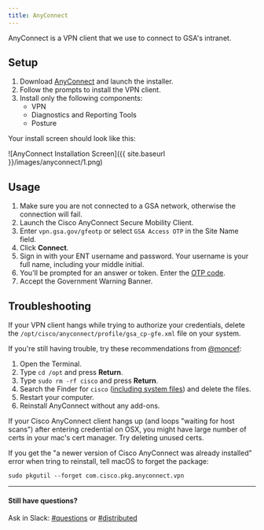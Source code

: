 ```yaml
---
title: AnyConnect
---
```


AnyConnect is a VPN client that we use to connect to GSA's intranet.

## Setup

1. Download [AnyConnect](https://drive.google.com/open?id=0B4CdALyekcYXOWNaeVRSZy05TXM) and launch the installer.
2. Follow the prompts to install the VPN client.
3. Install only the following components: 
      * VPN
      * Diagnostics and Reporting Tools
      * Posture

Your install screen should look like this:

![AnyConnect Installation Screen]({{ site.baseurl }}/images/anyconnect/1.png)

## Usage

1. Make sure you are not connected to a GSA network, otherwise the connection will fail.
2. Launch the Cisco AnyConnect Secure Mobility Client.
3. Enter `vpn.gsa.gov/gfeotp` or select `GSA Access OTP` in the Site Name field.
4. Click **Connect**.
5. Sign in with your ENT username and password. Your username is your full name, including your middle initial.
6. You'll be prompted for an answer or token. Enter the [OTP code](/distributed#otp).
7. Accept the Government Warning Banner. 

## Troubleshooting

If your VPN client hangs while trying to authorize your credentials, delete the `/opt/cisco/anyconnect/profile/gsa_cp-gfe.xml` file on your system.

If you're still having trouble, try these recommendations from [@moncef](https://gsa-tts.slack.com/team/moncef):

1. Open the Terminal.
2. Type `cd /opt` and press **Return**.
3. Type `sudo rm -rf cisco` and press **Return**.
4. Search the Finder for `cisco` ([including system files](https://support.apple.com/en-us/HT202121)) and delete the files.
5. Restart your computer.
6. Reinstall AnyConnect without any add-ons.

If your Cisco AnyConnect client hangs up (and loops "waiting for host scans") after entering credential on OSX, you might have large number of certs in your mac's cert manager. Try deleting unused certs.  

If you get the "a newer version of Cisco AnyConnect was already installed" error when tring to reinstall, tell macOS to forget the package:

```
sudo pkgutil --forget com.cisco.pkg.anyconnect.vpn
```

---

#### Still have questions?

Ask in Slack: [#questions](https://gsa-tts.slack.com/messages/questions/) or [#distributed](https://gsa-tts.slack.com/messages/distributed/)
